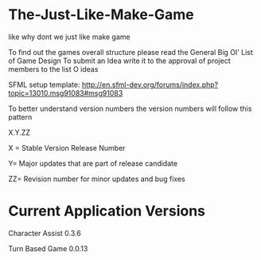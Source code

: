 The-Just-Like-Make-Game
=======================

like why dont we just like make game

To find out the games overall structure please read the General Big Ol' List of Game Design
To submit an Idea write it to the approval of project members to the list O ideas

SFML setup template:  http://en.sfml-dev.org/forums/index.php?topic=13010.msg91083#msg91083

To better understand version numbers the version numbers will follow this pattern

X.Y.ZZ

X = Stable Version Release Number

Y= Major updates that are part of release candidate

ZZ= Revision number for minor updates and bug fixes

# Current Application Versions

Character Assist 0.3.6

Turn Based Game 0.0.13
